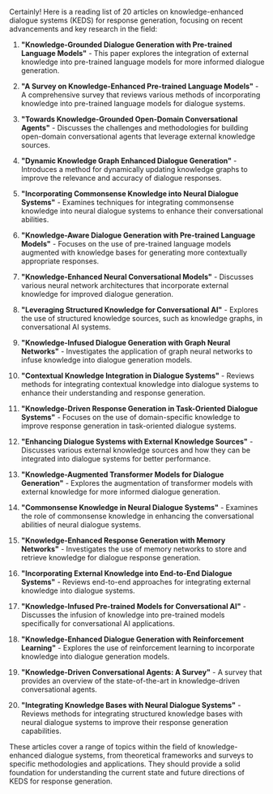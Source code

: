 Certainly! Here is a reading list of 20 articles on knowledge-enhanced dialogue systems (KEDS) for response generation, focusing on recent advancements and key research in the field:

1. **"Knowledge-Grounded Dialogue Generation with Pre-trained Language Models"** - This paper explores the integration of external knowledge into pre-trained language models for more informed dialogue generation.

2. **"A Survey on Knowledge-Enhanced Pre-trained Language Models"** - A comprehensive survey that reviews various methods of incorporating knowledge into pre-trained language models for dialogue systems.

3. **"Towards Knowledge-Grounded Open-Domain Conversational Agents"** - Discusses the challenges and methodologies for building open-domain conversational agents that leverage external knowledge sources.

4. **"Dynamic Knowledge Graph Enhanced Dialogue Generation"** - Introduces a method for dynamically updating knowledge graphs to improve the relevance and accuracy of dialogue responses.

5. **"Incorporating Commonsense Knowledge into Neural Dialogue Systems"** - Examines techniques for integrating commonsense knowledge into neural dialogue systems to enhance their conversational abilities.

6. **"Knowledge-Aware Dialogue Generation with Pre-trained Language Models"** - Focuses on the use of pre-trained language models augmented with knowledge bases for generating more contextually appropriate responses.

7. **"Knowledge-Enhanced Neural Conversational Models"** - Discusses various neural network architectures that incorporate external knowledge for improved dialogue generation.

8. **"Leveraging Structured Knowledge for Conversational AI"** - Explores the use of structured knowledge sources, such as knowledge graphs, in conversational AI systems.

9. **"Knowledge-Infused Dialogue Generation with Graph Neural Networks"** - Investigates the application of graph neural networks to infuse knowledge into dialogue generation models.

10. **"Contextual Knowledge Integration in Dialogue Systems"** - Reviews methods for integrating contextual knowledge into dialogue systems to enhance their understanding and response generation.

11. **"Knowledge-Driven Response Generation in Task-Oriented Dialogue Systems"** - Focuses on the use of domain-specific knowledge to improve response generation in task-oriented dialogue systems.

12. **"Enhancing Dialogue Systems with External Knowledge Sources"** - Discusses various external knowledge sources and how they can be integrated into dialogue systems for better performance.

13. **"Knowledge-Augmented Transformer Models for Dialogue Generation"** - Explores the augmentation of transformer models with external knowledge for more informed dialogue generation.

14. **"Commonsense Knowledge in Neural Dialogue Systems"** - Examines the role of commonsense knowledge in enhancing the conversational abilities of neural dialogue systems.

15. **"Knowledge-Enhanced Response Generation with Memory Networks"** - Investigates the use of memory networks to store and retrieve knowledge for dialogue response generation.

16. **"Incorporating External Knowledge into End-to-End Dialogue Systems"** - Reviews end-to-end approaches for integrating external knowledge into dialogue systems.

17. **"Knowledge-Infused Pre-trained Models for Conversational AI"** - Discusses the infusion of knowledge into pre-trained models specifically for conversational AI applications.

18. **"Knowledge-Enhanced Dialogue Generation with Reinforcement Learning"** - Explores the use of reinforcement learning to incorporate knowledge into dialogue generation models.

19. **"Knowledge-Driven Conversational Agents: A Survey"** - A survey that provides an overview of the state-of-the-art in knowledge-driven conversational agents.

20. **"Integrating Knowledge Bases with Neural Dialogue Systems"** - Reviews methods for integrating structured knowledge bases with neural dialogue systems to improve their response generation capabilities.

These articles cover a range of topics within the field of knowledge-enhanced dialogue systems, from theoretical frameworks and surveys to specific methodologies and applications. They should provide a solid foundation for understanding the current state and future directions of KEDS for response generation.